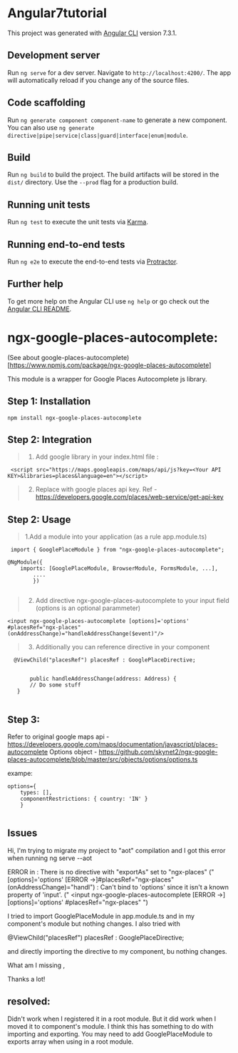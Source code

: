 # Angular7tutorial

This project was generated with [Angular CLI](https://github.com/angular/angular-cli) version 7.3.1.

## Development server

Run `ng serve` for a dev server. Navigate to `http://localhost:4200/`. The app will automatically reload if you change any of the source files.

## Code scaffolding

Run `ng generate component component-name` to generate a new component. You can also use `ng generate directive|pipe|service|class|guard|interface|enum|module`.

## Build

Run `ng build` to build the project. The build artifacts will be stored in the `dist/` directory. Use the `--prod` flag for a production build.

## Running unit tests

Run `ng test` to execute the unit tests via [Karma](https://karma-runner.github.io).

## Running end-to-end tests

Run `ng e2e` to execute the end-to-end tests via [Protractor](http://www.protractortest.org/).

## Further help

To get more help on the Angular CLI use `ng help` or go check out the [Angular CLI README](https://github.com/angular/angular-cli/blob/master/README.md).


# ngx-google-places-autocomplete:
 
 (See about google-places-autocomplete)[https://www.npmjs.com/package/ngx-google-places-autocomplete]

 This module is a wrapper for Google Places Autocomplete js library.
  
## Step 1: Installation

` npm install ngx-google-places-autocomplete `

## Step 2: Integration

  > 1. Add google library in your index.html file :
  
   `  <script src="https://maps.googleapis.com/maps/api/js?key=<Your API KEY>&libraries=places&language=en"></script> `

  > 2. Replace with google places api key. Ref - https://developers.google.com/places/web-service/get-api-key
  
## Step 2: Usage

  > 1.Add a module into your application (as a rule app.module.ts)

` import { GooglePlaceModule } from "ngx-google-places-autocomplete";`

```
@NgModule({
    imports: [GooglePlaceModule, BrowserModule, FormsModule, ...],
        ....
        })
        
```

 > 2. Add directive ngx-google-places-autocomplete to your input field (options is an optional parammeter)

` <input ngx-google-places-autocomplete [options]='options' #placesRef="ngx-places" (onAddressChange)="handleAddressChange($event)"/>  `

 > 3. Additionally you can reference directive in your component

`   @ViewChild("placesRef") placesRef : GooglePlaceDirective; `
 ```
 
        public handleAddressChange(address: Address) {
        // Do some stuff
    }
    
  ```
  
    
## Step 3:
Refer to original google maps api - https://developers.google.com/maps/documentation/javascript/places-autocomplete Options object - https://github.com/skynet2/ngx-google-places-autocomplete/blob/master/src/objects/options/options.ts


exampe: 
```
options={
    types: [],
    componentRestrictions: { country: 'IN' }
    }
       
  ```  
  
  ## Issues 
  
Hi,
I'm trying to migrate my project to "aot" compilation and I got this error when running ng serve --aot

ERROR in : There is no directive with "exportAs" set to "ngx-places" ("[options]='options' [ERROR ->]#placesRef="ngx-places" (onAddressChange)="handl") : Can't bind to 'options' since it isn't a known property of 'input'. (" <input ngx-google-places-autocomplete [ERROR ->][options]='options' #placesRef="ngx-places" ")

I tried to import GooglePlaceModule in app.module.ts and in my component's module but nothing changes. I also tried with

@ViewChild("placesRef") placesRef : GooglePlaceDirective;

and directly importing the directive to my component, bu nothing changes.

What am I missing ,

Thanks a lot!

## resolved:

Didn't work when I registered it in a root module. But it did work when I moved it to component's module. I think this has something to do with importing and exporting. You may need to add GooglePlaceModule to exports array when using in a root module.


  
       
